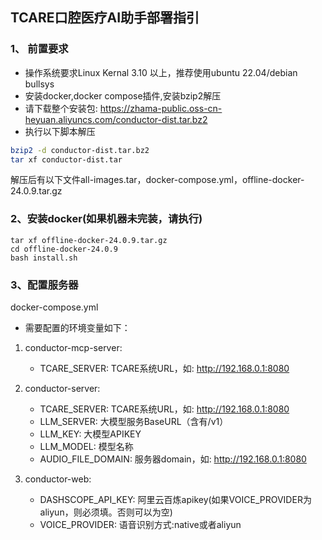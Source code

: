 ## TCARE口腔医疗AI助手部署指引

### 1、 前置要求

- 操作系统要求Linux Kernal 3.10 以上，推荐使用ubuntu 22.04/debian bullsys
- 安装docker,docker compose插件,安装bzip2解压
- 请下载整个安装包: https://zhama-public.oss-cn-heyuan.aliyuncs.com/conductor-dist.tar.bz2
- 执行以下脚本解压
  
```bash
bzip2 -d conductor-dist.tar.bz2
tar xf conductor-dist.tar
```

解压后有以下文件all-images.tar，docker-compose.yml，offline-docker-24.0.9.tar.gz



### 2、安装docker(如果机器未完装，请执行)

```
tar xf offline-docker-24.0.9.tar.gz
cd offline-docker-24.0.9
bash install.sh
```




### 3、配置服务器

docker-compose.yml

- 需要配置的环境变量如下：

1. conductor-mcp-server:

    - TCARE_SERVER: TCARE系统URL，如: http://192.168.0.1:8080

2. conductor-server:
    - TCARE_SERVER: TCARE系统URL，如: http://192.168.0.1:8080
    - LLM_SERVER: 大模型服务BaseURL（含有/v1）
    - LLM_KEY: 大模型APIKEY
    - LLM_MODEL: 模型名称
    - AUDIO_FILE_DOMAIN: 服务器domain，如: http://192.168.0.1:8080

3. conductor-web:
    - DASHSCOPE_API_KEY: 阿里云百炼apikey(如果VOICE_PROVIDER为aliyun，则必须填。否则可以为空)
    - VOICE_PROVIDER: 语音识别方式:native或者aliyun

